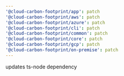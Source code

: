 ```yaml
---
'@cloud-carbon-footprint/app': patch
'@cloud-carbon-footprint/aws': patch
'@cloud-carbon-footprint/azure': patch
'@cloud-carbon-footprint/cli': patch
'@cloud-carbon-footprint/common': patch
'@cloud-carbon-footprint/core': patch
'@cloud-carbon-footprint/gcp': patch
'@cloud-carbon-footprint/on-premise': patch
---
```


updates ts-node dependency
